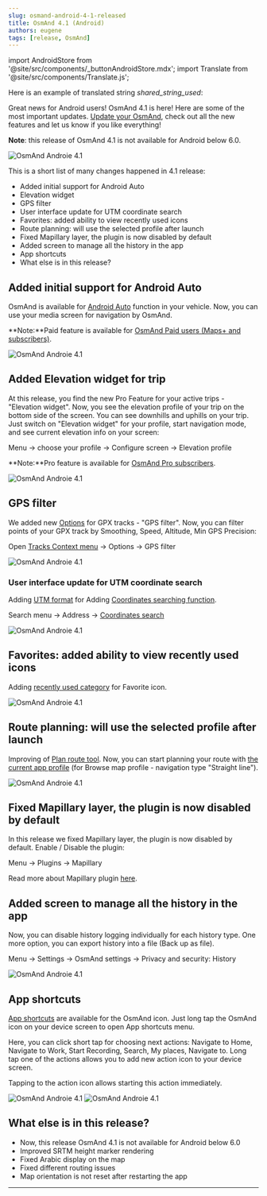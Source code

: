 ```yaml
---
slug: osmand-android-4-1-released
title: OsmAnd 4.1 (Android)
authors: eugene
tags: [release, OsmAnd]
---
```

import AndroidStore from '@site/src/components/_buttonAndroidStore.mdx';
import Translate from '@site/src/components/Translate.js';

Here is an example of translated string *shared_string_used*: **<Translate android="yes" id="shared_string_used" />**

Great news for Android users! OsmAnd 4.1 is here! Here are some of the most important updates. [Update your OsmAnd](https://play.google.com/store/apps/details?id=net.osmand), check out all the new features and let us know if you like everything!

**Note**: this release of OsmAnd 4.1 is not available for Android below 6.0.

![OsmAnd Androie 4.1](./banner.png)

<!--truncate-->

This is a short list of many changes happened in 4.1 release:


- Added initial support for Android Auto
- Elevation widget
- GPS filter
- User interface update for UTM coordinate search
- Favorites: added ability to view recently used icons
- Route planning: will use the selected profile after launch
- Fixed Mapillary layer, the plugin is now disabled by default
- Added screen to manage all the history in the app
- App shortcuts
- What else is in this release?



## Added initial support for Android Auto

OsmAnd is available for <a href="https://www.android.com/auto/">Android Auto</a> function in your vehicle. Now, you can use your media screen for navigation by OsmAnd.

**Note:**Paid feature is available for <a href="https://docs.osmand.net/en/main@latest/osmand/purchases/android#free-and-paid-features">OsmAnd Paid users (Maps+ and subscribers)</a>.


![OsmAnd Androie 4.1](./osmand_android_auto.png)

## Added Elevation widget for trip

At this release, you find the new Pro Feature for your active trips - "Elevation widget". Now, you see the elevation profile of your trip on the bottom side of the screen. You can see downhills and uphills on your trip. Just switch on "Elevation widget" for your profile, start navigation mode, and see current elevation info on your screen:

Menu → choose your profile → Configure screen → Elevation profile

**Note:**Pro feature is available for <a href="https://docs.osmand.net/en/main@latest/osmand/purchases/android#free-and-paid-features">OsmAnd Pro subscribers</a>.

![OsmAnd Androie 4.1](./elevation_widget.png)



## GPS filter

We added new <a href="https://docs.osmand.net/en/main@latest/osmand/map/track-context-menu#options">Options</a> for GPX tracks - "GPS filter". Now, you can filter points of your GPX track by Smoothing, Speed, Altitude, Min GPS Precision:

Open <a href="https://docs.osmand.net/en/main@latest/osmand/map/track-context-menu">Tracks Context menu</a> → Options → GPS filter

![OsmAnd Androie 4.1](./gps_filter.png)


<div class="subtitle" id="utm"><h3>User interface update for UTM coordinate search</h3></div>

Adding <a href="https://en.wikipedia.org/wiki/Universal_Transverse_Mercator_coordinate_system">UTM format</a> for Adding <a href="https://docs.osmand.net/en/main@latest/osmand/search/search-address#coordinates-search">Coordinates searching function</a>.

Search menu → Address → <a href="https://docs.osmand.net/en/main@latest/osmand/search/search-address#coordinates-search">Coordinates search</a> 

![OsmAnd Androie 4.1](./UTM.png)


## Favorites: added ability to view recently used icons

Adding <a href="https://docs.osmand.net/en/main@latest/osmand/personal/favorites#create">recently used category</a> for Favorite icon.


![OsmAnd Androie 4.1](./favorite.png)


## Route planning: will use the selected profile after launch

Improving of <a href="https://docs.osmand.net/en/main@latest/osmand/plan-route/create-route">Plan route tool</a>. Now, you can start planning your route with <a href="https://docs.osmand.net/en/main@latest/osmand/widgets/map-buttons#configure-map">the current app profile</a> (for Browse map profile  -  navigation type "Straight line").

![OsmAnd Androie 4.1](./planroute.png)


## Fixed Mapillary layer, the plugin is now disabled by default

In this release we fixed Mapillary layer, the plugin is now disabled by default. Enable / Disable the plugin:

Menu → Plugins → Mapillary

Read more about Mapillary plugin <a href="https://docs.osmand.net/en/main@latest/osmand/plugins/mapillary">here</a>.


## Added screen to manage all the history in the app

Now, you can disable history logging individually for each history type. One more option, you can export history into a file (Back up as file).

Menu → Settings → OsmAnd settings → Privacy and security: History

![OsmAnd Androie 4.1](./history.png)


## App shortcuts

<a href="https://support.google.com/android/answer/9450271">App shortcuts</a> are available for the OsmAnd icon. Just long tap the OsmAnd icon on your device screen to open App shortcuts menu.

Here, you can click short tap for choosing next actions: Navigate to Home, Navigate to Work, Start Recording, Search, My places, Navigate to. Long tap one of the actions allows you to add new action icon to your device screen.

Tapping to the action icon allows starting this action immediately.

![OsmAnd Androie 4.1](./shortcuts1.png) ![OsmAnd Androie 4.1](./shortcuts2.png)

## What else is in this release?

- Now, this release OsmAnd 4.1 is not available for Android below 6.0
- Improved SRTM height marker rendering
- Fixed Arabic display on the map
- Fixed different routing issues
- Map orientation is not reset after restarting the app


_________________________________________________

<AndroidStore/>